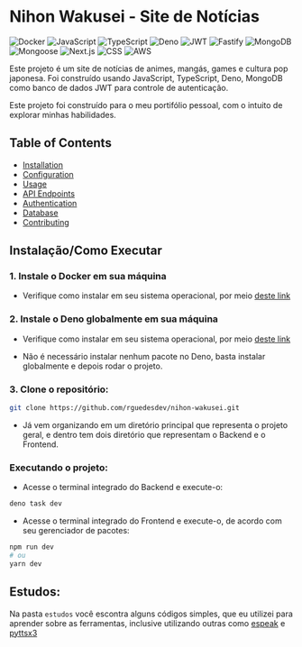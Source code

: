 # Nihon Wakusei - Site de Notícias

![Docker](https://img.shields.io/badge/docker-066da5?style=for-the-badge&logo=docker&logoColor=white)
![JavaScript](https://img.shields.io/badge/JavaScript-F7DF1E?style=for-the-badge&logo=javascript&logoColor=black)
![TypeScript](https://img.shields.io/badge/TypeScript-3178C6?style=for-the-badge&logo=typescript&logoColor=white)
![Deno](https://img.shields.io/badge/Deno-ffffff?style=for-the-badge&logo=deno&logoColor=black)
![JWT](https://img.shields.io/badge/JWT-000000?style=for-the-badge&logo=jsonwebtokens&logoColor=white)
![Fastify](https://img.shields.io/badge/Fastify-000000?style=for-the-badge&logo=fastify&logoColor=white)
![MongoDB](https://img.shields.io/badge/MongoDB-47A248?style=for-the-badge&logo=mongodb&logoColor=white)
![Mongoose](https://img.shields.io/badge/Mongoose-880000?style=for-the-badge&logo=mongoose&logoColor=white)
![Next.js](https://img.shields.io/badge/Next.js-000000?style=for-the-badge&logo=nextdotjs&logoColor=white)
![CSS](https://img.shields.io/badge/CSS-663399?style=for-the-badge&logo=css&logoColor=white)
![AWS](https://img.shields.io/badge/AWS-%23FF9900?style=for-the-badge&logo=amazonaws&logoColor=white)

Este projeto é um site de notícias de animes, mangás, games e cultura pop japonesa. Foi construído usando JavaScript, TypeScript, Deno, MongoDB como banco de dados JWT para controle de autenticação.

Este projeto foi construído para o meu portifólio pessoal, com o intuito de explorar minhas habilidades.

<!-- ## Features:

- **⌚ Horário atual:** "Que horas são?"<br>
- **🔎 Pesquisa no Google:** "Pesquisar objeto no Google"<br>
- **🪙 Cotação de dólar, euro e bitcoin:** "Qual a cotação do dólar no momento?"<br>
- **📰 Últimas 5 notícias do momento:** "Quais as últimas notícias?"<br>
- **📽️ 5 filmes mais populares do momento:** "Quais os filmes mais populares no momento?"<br>
- **🎧 Abrir a melhor música, banda e álbum do mundo no Spotify:** "Qual a melhor música do mundo?"<br>
- **⛅ Clima/tempo:** "Clima em São Paulo"<br>
- **🔃 Tradutor para inglês e português:** "Traduzir para o inglês"<br>
- **📒 Criar e visualizar lembretes:** "Criar novo lembrete" ou "Visualizar lembretes"<br>
- **💻 Abrir programar na sua máquina:** "Abrir Discord"<br>
- **💤 Desligar computador em 1 hora ou meia hora:** "Desligar computador em uma hora"<br>
- **❌ Cancelar desligamento do computador:** "Cancelar desligamento"<br>
- **🙋🏽‍♀️ Fechar a assistente:** "Fechar assistente"

## Tecnologias utilizadas:

- [Deno](https://www.python.org/): Runtime Javascript
- [Next.js](https://www.python.org/): Framework React
- Outras: os, sys, webbrowser, urllib.request, json, datetime, requests -->

## Table of Contents

- [Installation](#installation)
- [Configuration](#configuration)
- [Usage](#usage)
- [API Endpoints](#api-endpoints)
- [Authentication](#authentication)
- [Database](#database)
- [Contributing](#contributing)

## Instalação/Como Executar

### 1. Instale o Docker em sua máquina

- Verifique como instalar em seu sistema operacional, por meio [deste link](https://docs.docker.com/get-started/)

### 2. Instale o Deno globalmente em sua máquina

- Verifique como instalar em seu sistema operacional, por meio [deste link](https://docs.deno.com/runtime/getting_started/installation/)

- Não é necessário instalar nenhum pacote no Deno, basta instalar globalmente e depois rodar o projeto.

### 3. Clone o repositório:

```bash
git clone https://github.com/rguedesdev/nihon-wakusei.git
```

- Já vem organizando em um diretório principal que representa o projeto geral, e dentro tem dois diretório que representam o Backend e o Frontend.

### Executando o projeto:

- Acesse o terminal integrado do Backend e execute-o:

```bash
deno task dev
```

- Acesse o terminal integrado do Frontend e execute-o, de acordo com seu gerenciador de pacotes:

```bash
npm run dev
# ou
yarn dev
```

## Estudos:

Na pasta `estudos` você escontra alguns códigos simples, que eu utilizei para aprender sobre as ferramentas, inclusive utilizando outras como [espeak](https://espeak.sourceforge.net/) e [pyttsx3](https://pypi.org/project/pyttsx3/)
